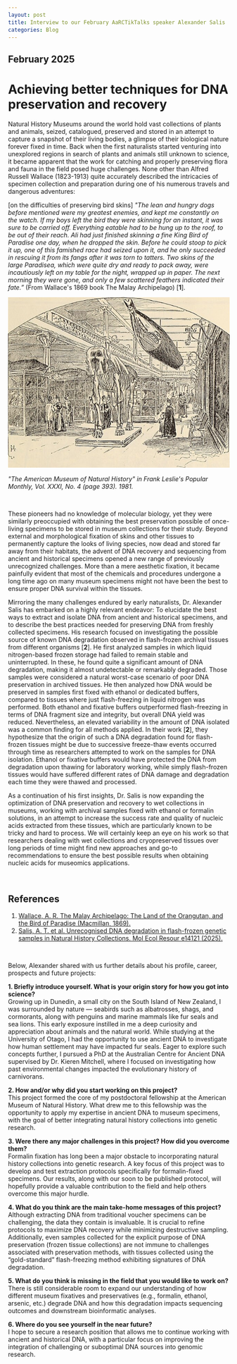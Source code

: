 ```yaml
---
layout: post
title: Interview to our February AaRCTikTalks speaker Alexander Salis
categories: Blog
---
```


## February 2025
# Achieving better techniques for DNA preservation and recovery

Natural History Museums around the world hold vast collections of plants and animals, seized, catalogued, preserved and stored in an attempt to capture a snapshot of their living bodies, a glimpse of their biological nature forever fixed in time. Back when the first naturalists started venturing into unexplored regions in search of plants and animals still unknown to science, it became apparent that the work for catching and properly preserving flora and fauna in the field posed huge challenges. None other than Alfred Russell Wallace (1823-1913) quite accurately described the intricacies of specimen collection and preparation during one of his numerous travels and dangerous adventures:
&nbsp;

[on the difficulties of preserving bird skins] *"The lean and hungry dogs before mentioned were my greatest enemies, and kept me constantly on the watch. If my boys left the bird they were skinning for an instant, it was sure to be carried off. Everything eatable had to be hung up to the roof, to be out of their reach. Ali had just finished skinning a fine King Bird of Paradise one day, when he dropped the skin. Before he could stoop to pick it up, one of this famished race had seized upon it, and he only succeeded in rescuing it from its fangs after it was torn to tatters. Two skins of the large Paradisea, which were quite dry and ready to pack away, were incautiously left on my table for the night, wrapped up in paper. The next morning they were gone, and only a few scattered feathers indicated their fate.”* (From Wallace's 1869 book The Malay Archipelago) [**1**].
&nbsp;

![AMNH lithography](/assets/media/Blog_March_2025_ATS_Figure.jpg "AMNH lithography")

<p><em>"The American Museum of Natural History" in Frank Leslie's Popular Monthly, Vol. XXXI, No. 4 (page 393). 1981.</em></p>
&nbsp;

These pioneers had no knowledge of molecular biology, yet they were similarly preoccupied with obtaining the best preservation possible of once-living specimens to be stored in museum collections for their study. Beyond external and morphological fixation of skins and other tissues to permanently capture the looks of living species, now dead and stored far away from their habitats, the advent of DNA recovery and sequencing from ancient and historical specimens opened a new range of previously unrecognized challenges. More than a mere aesthetic fixation, it became painfully evident that most of the chemicals and procedures undergone a long time ago on many museum specimens might not have been the best to ensure proper DNA survival within the tissues.
&nbsp;

Mirroring the many challenges endured by early naturalists, Dr. Alexander Salis has embarked on a highly relevant endeavor: To elucidate the best ways to extract and isolate DNA from ancient and historical specimens, and to describe the best practices needed for preserving DNA from freshly collected specimens. His research focused on investigating the possible source of known DNA degradation observed in flash-frozen archival tissues from different organisms [**2**]. He first analyzed samples in which liquid nitrogen-based frozen storage had failed to remain stable and uninterrupted. In these, he found quite a significant amount of DNA degradation, making it almost undetectable or remarkably degraded. Those samples were considered a natural worst-case scenario of poor DNA preservation in archived tissues. He then analyzed how DNA would be preserved in samples first fixed with ethanol or dedicated buffers, compared to tissues where just flash-freezing in liquid nitrogen was performed. Both ethanol and fixative buffers outperformed flash-freezing in terms of DNA fragment size and integrity, but overall DNA yield was reduced. Nevertheless, an elevated variability in the amount of DNA isolated was a common finding for all methods applied. In their work [**2**], they hypothesize that the origin of such a DNA degradation found for flash-frozen tissues might be due to successive freeze-thaw events occurred through time as researchers attempted to work on the samples for DNA isolation. Ethanol or fixative buffers would have protected the DNA from degradation upon thawing for laboratory working, while simply flash-frozen tissues would have suffered different rates of DNA damage and degradation each time they were thawed and processed.

As a continuation of his first insights, Dr. Salis is now expanding the optimization of DNA preservation and recovery to wet collections in museums, working with archival samples fixed with ethanol or formalin solutions, in an attempt to increase the success rate and quality of nucleic acids extracted from these tissues, which are particularly known to be tricky and hard to process. We will certainly keep an eye on his work so that researchers dealing with wet collections and cryopreserved tissues over long periods of time might find new approaches and go-to recommendations to ensure the best possible results when obtaining nucleic acids for museomics applications.

&nbsp;

## References
1.	[Wallace, A. R. The Malay Archipelago: The Land of the Orangutan, and the Bird of Paradise (Macmillan, 1869).]
2.	[Salis, A. T. et al. Unrecognised DNA degradation in flash-frozen genetic samples in Natural History Collections. Mol Ecol Resour e14121 (2025).]

[Wallace, A. R. The Malay Archipelago: The Land of the Orangutan, and the Bird of Paradise (Macmillan, 1869).]:https://archive.org/details/malayarchipelago00wall
[Salis, A. T. et al. Unrecognised DNA degradation in flash-frozen genetic samples in Natural History Collections. Mol Ecol Resour e14121 (2025).]:https://onlinelibrary.wiley.com/doi/10.1111/1755-0998.14121

&nbsp;

Below, Alexander shared with us further details about his profile, career, prospects and future projects:
&nbsp;

**1.	Briefly introduce yourself. What is your origin story for how you got into science?** <br>
Growing up in Dunedin, a small city on the South Island of New Zealand, I was surrounded by nature — seabirds such as albatrosses, shags, and cormorants, along with penguins and marine mammals like fur seals and sea lions. This early exposure instilled in me a deep curiosity and appreciation about animals and the natural world. While studying at the University of Otago, I had the opportunity to use ancient DNA to investigate how human settlement may have impacted fur seals. Eager to explore such concepts further, I pursued a PhD at the Australian Centre for Ancient DNA supervised by Dr. Kieren Mitchell, where I focused on investigating how past environmental changes impacted the evolutionary history of carnivorans.
&nbsp;

**2.	How and/or why did you start working on this project?** <br>
This project formed the core of my postdoctoral fellowship at the American Museum of Natural History. What drew me to this fellowship was the opportunity to apply my expertise in ancient DNA to museum specimens, with the goal of better integrating natural history collections into genetic research.
&nbsp;

**3.	Were there any major challenges in this project? How did you overcome them?** <br>
Formalin fixation has long been a major obstacle to incorporating natural history collections into genetic research. A key focus of this project was to develop and test extraction protocols specifically for formalin-fixed specimens. Our results, along with our soon to be published protocol, will hopefully provide a valuable contribution to the field and help others overcome this major hurdle.
&nbsp;

**4.	What do you think are the main take-home messages of this project?** <nr>
Although extracting DNA from traditional voucher specimens can be challenging, the data they contain is invaluable. It is crucial to refine protocols to maximize DNA recovery while minimizing destructive sampling.
Additionally, even samples collected for the explicit purpose of DNA preservation (frozen tissue collections) are not immune to challenges associated with preservation methods, with tissues collected using the “gold-standard” flash-freezing method exhibiting signatures of DNA degradation.
&nbsp;

**5.	What do you think is missing in the field that you would like to work on?** <br>
There is still considerable room to expand our understanding of how different museum fixatives and preservatives (e.g., formalin, ethanol, arsenic, etc.) degrade DNA and how this degradation impacts sequencing outcomes and downstream bioinformatic analyses.
&nbsp;

**6.	Where do you see yourself in the near future?** <br>
I hope to secure a research position that allows me to continue working with ancient and historical DNA, with a particular focus on improving the integration of challenging or suboptimal DNA sources into genomic research.
